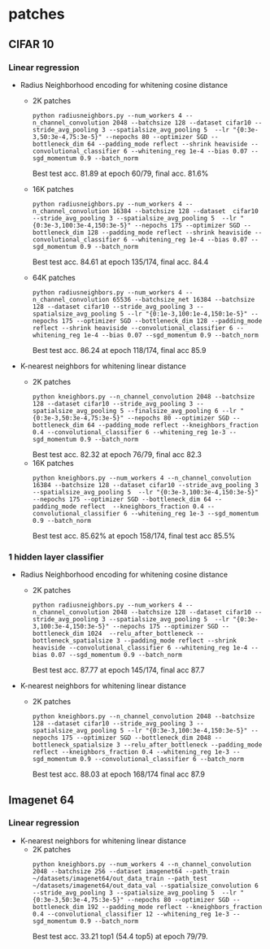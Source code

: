 # patches

## CIFAR 10

### Linear regression

  * Radius Neighborhood encoding for whitening cosine distance
    * 2K patches
      ```
      python radiusneighbors.py --num_workers 4 --n_channel_convolution 2048 --batchsize 128 --dataset cifar10 --stride_avg_pooling 3 --spatialsize_avg_pooling 5  --lr "{0:3e-3,50:3e-4,75:3e-5}" --nepochs 80 --optimizer SGD --bottleneck_dim 64 --padding_mode reflect --shrink heaviside --convolutional_classifier 6 --whitening_reg 1e-4 --bias 0.07 --sgd_momentum 0.9 --batch_norm
      ```
      Best test acc. 81.89  at epoch 60/79, final acc. 81.6%

    * 16K patches
      ```
      python radiusneighbors.py --num_workers 4 --n_channel_convolution 16384 --batchsize 128 --dataset  cifar10 --stride_avg_pooling 3 --spatialsize_avg_pooling 5  --lr "{0:3e-3,100:3e-4,150:3e-5}" --nepochs 175 --optimizer SGD --bottleneck_dim 128 --padding_mode reflect --shrink heaviside --convolutional_classifier 6 --whitening_reg 1e-4 --bias 0.07 --sgd_momentum 0.9 --batch_norm
      ```
      Best test acc. 84.61  at epoch 135/174, final acc. 84.4
    * 64K patches
      ```
      python radiusneighbors.py --num_workers 4 --n_channel_convolution 65536 --batchsize_net 16384 --batchsize 128 --dataset cifar10 --stride_avg_pooling 3 --spatialsize_avg_pooling 5 --lr "{0:1e-3,100:1e-4,150:1e-5}" --nepochs 175 --optimizer SGD --bottleneck_dim 128 --padding_mode reflect --shrink heaviside --convolutional_classifier 6 --whitening_reg 1e-4 --bias 0.07 --sgd_momentum 0.9 --batch_norm
      ```
      Best test acc. 86.24  at epoch 118/174, final acc 85.9

  * K-nearest neighbors for whitening linear distance
    * 2K patches
      ```
      python kneighbors.py --n_channel_convolution 2048 --batchsize 128 --dataset cifar10 --stride_avg_pooling 3 --spatialsize_avg_pooling 5 --finalsize_avg_pooling 6 --lr "{0:3e-3,50:3e-4,75:3e-5}" --nepochs 80 --optimizer SGD --bottleneck_dim 64 --padding_mode reflect --kneighbors_fraction 0.4 --convolutional_classifier 6 --whitening_reg 1e-3 --sgd_momentum 0.9 --batch_norm
      ```
      Best test acc. 82.32 at epoch 76/79, final acc 82.3
    * 16K patches
      ```
      python kneighbors.py --num_workers 4 --n_channel_convolution 16384 --batchsize 128 --dataset cifar10 --stride_avg_pooling 3 --spatialsize_avg_pooling 5  --lr "{0:3e-3,100:3e-4,150:3e-5}" --nepochs 175 --optimizer SGD --bottleneck_dim 64 --padding_mode reflect  --kneighbors_fraction 0.4 --convolutional_classifier 6 --whitening_reg 1e-3 --sgd_momentum 0.9 --batch_norm
      ```
      Best test acc. 85.62% at epoch 158/174, final test acc 85.5%

### 1 hidden layer classifier
  * Radius Neighborhood encoding for whitening cosine distance
    * 2K patches
      ```
      python radiusneighbors.py --num_workers 4 --n_channel_convolution 2048 --batchsize 128 --dataset cifar10 --stride_avg_pooling 3 --spatialsize_avg_pooling 5  --lr "{0:3e-3,100:3e-4,150:3e-5}" --nepochs 175 --optimizer SGD --bottleneck_dim 1024  --relu_after_bottleneck --bottleneck_spatialsize 3 --padding_mode reflect --shrink heaviside --convolutional_classifier 6 --whitening_reg 1e-4 --bias 0.07 --sgd_momentum 0.9 --batch_norm
      ```
      Best test acc. 87.77  at epoch 145/174, final acc 87.7

  * K-nearest neighbors for whitening linear distance
    * 2K patches
      ```
      python kneighbors.py --n_channel_convolution 2048 --batchsize 128 --dataset cifar10 --stride_avg_pooling 3 --spatialsize_avg_pooling 5 --lr "{0:3e-3,100:3e-4,150:3e-5}" --nepochs 175 --optimizer SGD --bottleneck_dim 2048 --bottleneck_spatialsize 3 --relu_after_bottleneck --padding_mode reflect --kneighbors_fraction 0.4 --whitening_reg 1e-3 --sgd_momentum 0.9 --convolutional_classifier 6 --batch_norm
      ```
      Best test acc. 88.03 at epoch 168/174 final acc 87.9


## Imagenet 64

### Linear regression

  * K-nearest neighbors for whitening linear distance
    * 2K patches
      ```
      python kneighbors.py --num_workers 4 --n_channel_convolution 2048 --batchsize 256 --dataset imagenet64 --path_train ~/datasets/imagenet64/out_data_train --path_test ~/datasets/imagenet64/out_data_val --spatialsize_convolution 6  --stride_avg_pooling 3 --spatialsize_avg_pooling 5  --lr "{0:3e-3,50:3e-4,75:3e-5}" --nepochs 80 --optimizer SGD --bottleneck_dim 192 --padding_mode reflect --kneighbors_fraction 0.4 --convolutional_classifier 12 --whitening_reg 1e-3 --sgd_momentum 0.9 --batch_norm
      ```
      Best test acc. 33.21 top1 (54.4 top5) at epoch 79/79.
